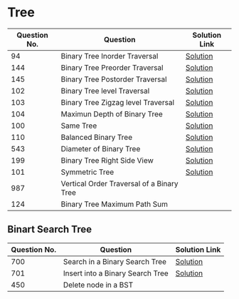 # Tree

| Question No. | Question | Solution Link |
|--------------|-----------|----------------|
| 94 | Binary Tree Inorder Traversal | [Solution](https://leetcode.com/submissions/detail/1798926414/) |
| 144 | Binary Tree Preorder Traversal | [Solution](https://leetcode.com/submissions/detail/1798914991/) |
| 145 | Binary Tree Postorder Traversal | [Solution](https://leetcode.com/submissions/detail/1798921555/) |
| 102 | Binary Tree level Traversal | [Solution](https://leetcode.com/submissions/detail/1798981204/) |
| 103 | Binary Tree Zigzag level Traversal | [Solution](https://leetcode.com/submissions/detail/1798993831/) |
| 104 | Maximun Depth of Binary Tree | [Solution](https://leetcode.com/submissions/detail/1799001714/) |
| 100 | Same Tree | [Solution](https://leetcode.com/submissions/detail/1799009338/) |
| 110 | Balanced Binary Tree | [Solution](https://leetcode.com/submissions/detail/1799376766/) |
| 543 | Diameter of Binary Tree | [Solution](https://leetcode.com/submissions/detail/1799387041/)  |
| 199 | Binary Tree Right Side View |[Solution](https://leetcode.com/submissions/detail/1799368272/) |
| 101 | Symmetric Tree |[Solution](https://leetcode.com/submissions/detail/1799049159/) |
| 987 | Vertical Order Traversal of a Binary Tree | |
| 124 | Binary Tree Maximum Path Sum | |

## Binart Search Tree

| Question No. | Question | Solution Link |
|--------------|-----------|----------------|
| 700 | Search in a Binary Search Tree | [Solution](https://leetcode.com/submissions/detail/1802240942/) |
| 701 | Insert into a Binary Search Tree | [Solution](https://leetcode.com/submissions/detail/1802269717/) |
| 450 | Delete node in a BST | |

